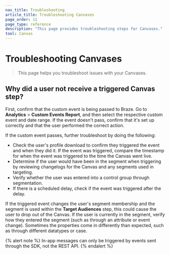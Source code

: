 ```yaml
---
nav_title: Troubleshooting
article_title: Troubleshooting Canvases
page_order: 11
page_type: reference
description: "This page provides troubleshooting steps for Canvases."
tool: Canvas
---
```


# Troubleshooting Canvases

> This page helps you troubleshoot issues with your Canvases.

## Why did a user not receive a triggered Canvas step?

First, confirm that the custom event is being passed to Braze. Go to **Analytics** > **Custom Events Report**, and then select the respective custom event and date range. If the event doesn't pass, confirm that it's set up correctly and that the user performed the correct action.

If the custom event passes, further troubleshoot by doing the following:

- Check the user's profile download to confirm they triggered the event and when they did it. If the event was triggered, compare the timestamp for when the event was triggered to the time the Canvas went live.
- Determine if the user would have been in the segment when triggering by reviewing changelogs for the Canvas and any segments used in targeting.
- Verify whether the user was entered into a control group through segmentation.
- If there is a scheduled delay, check if the event was triggered after the delay. 

If the triggered event changes the user's segment membership and the segment is used within the **Target Audiences** step, this could cause the user to drop out of the Canvas. If the user is currently in the segment, verify how they entered the segment (such as through an attribute or event change). Sometimes the properties come in differently than expected, such as through different datatypes or case.

{% alert note %}
In-app messages can only be triggered by events sent through the SDK, not the REST API.
{% endalert %}